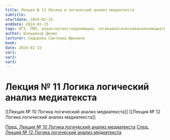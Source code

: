 ```yaml
---
title: Лекция № 11 Логика и логический анализ медиатекста
subtitle:
startdate: 2024-02-15
enddate: 2024-02-15
tags: МГУ, ППП, редактортекстовдлямедиа, логикаилогическийанализмедиатекста
author: Большаков Денис
lecturer: Сидорова Светлана Юрьевна
book:
date: 2024-02-15
var1:
var2:
var3:
---
```

# Лекция № 11 Логика логический анализ медиатекста


[[Лекция № 10 Логика логический анализ медиатекста]]    [[Лекция № 12 Логика логический анализ медиатекста]]

[Пред. Лекция № 10 Логика логический анализ медиатекста](https://github.com/denisbolshakoff/MSU/blob/main/Логика%20логический%20анализ%20медиатекста/Лекция%20№%2010%20Логика%20логический%20анализ%20медиатекста.md)      [След. Лекция № 12 Логика логический анализ медиатекста](https://github.com/denisbolshakoff/MSU/blob/main/Логика%20логический%20анализ%20медиатекста/Лекция%20№%2012%20Логика%20логический%20анализ%20медиатекста.md)
